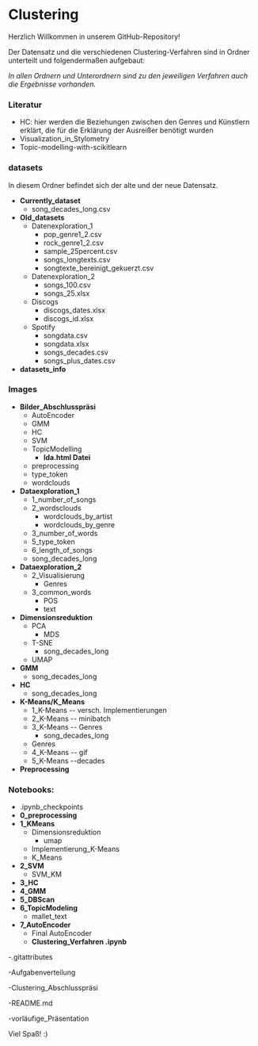 # Clustering


Herzlich Willkommen in unserem GitHub-Repository!

Der Datensatz und die verschiedenen Clustering-Verfahren sind in Ordner unterteilt und folgendermaßen aufgebaut:

*In allen Ordnern und Unterordnern sind zu den jeweiligen Verfahren auch die Ergebnisse vorhanden.*

### **Literatur**
-	HC: hier werden die Beziehungen zwischen den Genres und Künstlern erklärt, die für die Erklärung der Ausreißer benötigt wurden
-	Visualization_in_Stylometry
-	Topic-modelling-with-scikitlearn

### **datasets**
In diesem Ordner befindet sich der alte und der neue Datensatz.

- **Currently_dataset** 
    - song_decades_long.csv
-	**Old_datasets**
    - Datenexploration_1
      -	pop_genre1_2.csv 
      - rock_genre1_2.csv 
      - sample_25percent.csv 
      - songs_longtexts.csv 
      - songtexte_bereinigt_gekuerzt.csv 
    - Datenexploration_2
      -	songs_100.csv 
      - songs_25.xlsx 
    - Discogs
      - discogs_dates.xlsx 
      -	discogs_id.xlsx 
     - Spotify
        - songdata.csv 
        - songdata.xlsx 
        - songs_decades.csv 
        - songs_plus_dates.csv  
- **datasets_info**

### **Images** 
- **Bilder_Abschlusspräsi** 
    - AutoEncoder 
    - GMM 
    - HC
    - SVM
    - TopicModelling
    	- **lda.html Datei**
    - preprocessing 
    - type_token
    - wordclouds 
 - **Dataexploration_1** 
    - 1_number_of_songs 
    - 2_wordsclouds 
        - wordclouds_by_artist 
        - wordclouds_by_genre
    - 3_number_of_words 
    - 5_type_token 
    - 6_length_of_songs
    - song_decades_long 
- **Dataexploration_2** 
    - 2_Visualisierung 
         - Genres 
    - 3_common_words 
        - POS
        - text 
- **Dimensionsreduktion**
    - PCA 
        - MDS
    - T-SNE 
        - song_decades_long
    - UMAP 
- **GMM** 
    - song_decades_long
- **HC** 
    - song_decades_long
- **K-Means/K_Means** 
    - 1_K-Means -- versch. Implementierungen 
    - 2_K-Means -- minibatch 
    - 3_K-Means -- Genres
        - song_decades_long
	- Genres 
    - 4_K-Means -- gif 
    - 5_K-Means --decades 
- **Preprocessing** 

### **Notebooks**: 
- .ipynb_checkpoints 
- **0_preprocessing** 
- **1_KMeans** 
    - Dimensionsreduktion 
         - umap
    - Implementierung_K-Means 
    - K_Means 
- **2_SVM** 
    - SVM_KM 
- **3_HC** 
- **4_GMM**
- **5_DBScan** 
- **6_TopicModeling**
   	 - mallet_text
- **7_AutoEncoder**
	 - Final AutoEncoder 
	 - **Clustering_Verfahren .ipynb** 


-.gitattributes

-Aufgabenverteilung

-Clustering_Abschlusspräsi

-README.md

-vorläufige_Präsentation
 

Viel Spaß! :) 


